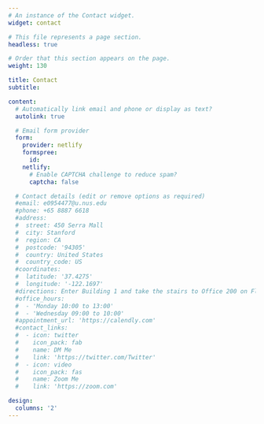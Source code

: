 ```yaml
---
# An instance of the Contact widget.
widget: contact

# This file represents a page section.
headless: true

# Order that this section appears on the page.
weight: 130

title: Contact
subtitle:

content:
  # Automatically link email and phone or display as text?
  autolink: true

  # Email form provider
  form:
    provider: netlify
    formspree:
      id:
    netlify:
      # Enable CAPTCHA challenge to reduce spam?
      captcha: false

  # Contact details (edit or remove options as required)
  #email: e0954477@u.nus.edu
  #phone: +65 8887 6618
  #address:
  #  street: 450 Serra Mall
  #  city: Stanford
  #  region: CA
  #  postcode: '94305'
  #  country: United States
  #  country_code: US
  #coordinates:
  #  latitude: '37.4275'
  #  longitude: '-122.1697'
  #directions: Enter Building 1 and take the stairs to Office 200 on Floor 2
  #office_hours:
  #  - 'Monday 10:00 to 13:00'
  #  - 'Wednesday 09:00 to 10:00'
  #appointment_url: 'https://calendly.com'
  #contact_links:
  #  - icon: twitter
  #    icon_pack: fab
  #    name: DM Me
  #    link: 'https://twitter.com/Twitter'
  #  - icon: video
  #    icon_pack: fas
  #    name: Zoom Me
  #    link: 'https://zoom.com'

design:
  columns: '2'
---
```

